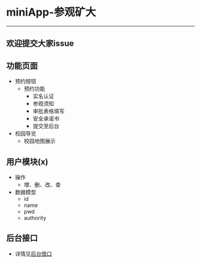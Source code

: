 # miniApp-参观矿大

---
欢迎提交大家issue
---

## 功能页面
+ 预约按钮
    + 预约功能
        + 实名认证
        + 参观须知
        + 审批表格填写
        + 安全承诺书
        + 提交至后台
+ 校园导览
    + 校园地图展示

## 用户模块(x)
+ 操作
    + 增、删、改、查
+ 数据模型
    + id
    + name
    + pwd
    + authority

## 后台接口
+ 详情见[后台借口](https://lijinpengt.github.io/%E5%90%8E%E7%AB%AF/2020/03/20/book-system-with-gin.html)
